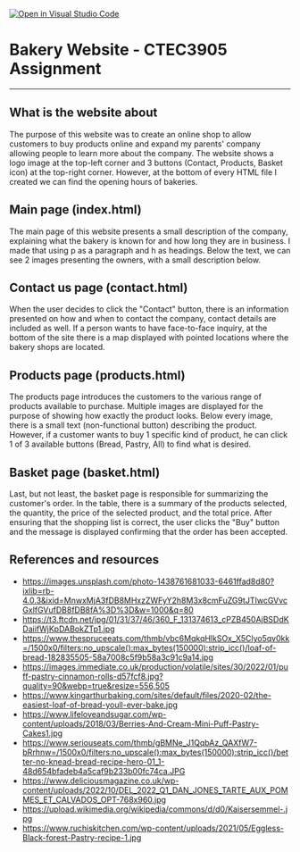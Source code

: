 [![Open in Visual Studio Code](https://classroom.github.com/assets/open-in-vscode-c66648af7eb3fe8bc4f294546bfd86ef473780cde1dea487d3c4ff354943c9ae.svg)](https://classroom.github.com/online_ide?assignment_repo_id=9959826&assignment_repo_type=AssignmentRepo)
# Bakery Website - CTEC3905  Assignment
- - - - 

## What is the website about ##

The purpose of this website was to create an online
shop to allow customers to buy products online and 
expand my parents' company allowing people to learn
more about the company. The website shows a logo image at
the top-left corner and 3 buttons (Contact, Products, Basket
icon) at the top-right corner. However, at the bottom of every
HTML file I created we can find the opening hours of bakeries.

## Main page (index.html) ##

The main page of this website presents a small description of
the company, explaining what the bakery is known for and how
long they are in business. I made that using p as a
paragraph and h as headings. Below the text, we can see 2 
images presenting the owners, with a small description below.

## Contact us page (contact.html) ##

When the user decides to click the "Contact" button, there is an
information presented on how and when to contact the company,
contact details are included as well. If a person wants to have
face-to-face inquiry, at the bottom of the site there is a map
displayed with pointed locations where the bakery shops are 
located.

## Products page (products.html) ##

The products page introduces the customers to the various range of
products available to purchase. Multiple images are displayed for the
purpose of showing how exactly the product looks. Below every image,
there is a small text (non-functional button) describing the product. However, if a customer wants to buy 1 specific kind of product, he can click 1 of 3 available buttons (Bread, Pastry, All) to find what is desired.

## Basket page (basket.html) ##

Last, but not least, the basket page is responsible for summarizing the
customer's order. In the table, there is a summary of the products selected,
the quantity, the price of the selected product, and the total price. After ensuring
that the shopping list is correct, the user clicks the "Buy" button and the message
is displayed confirming that the order has been accepted.

## References and resources ##
- https://images.unsplash.com/photo-1438761681033-6461ffad8d80?ixlib=rb-4.0.3&ixid=MnwxMjA3fDB8MHxzZWFyY2h8M3x8cmFuZG9tJTIwcGVvcGxlfGVufDB8fDB8fA%3D%3D&w=1000&q=80
- https://t3.ftcdn.net/jpg/01/31/37/46/360_F_131374613_cPZB450AjBSDdKDaiifWjKpDABokZTp1.jpg
- https://www.thespruceeats.com/thmb/vbc6MqkqHlkSOx_X5Clyo5qv0kk=/1500x0/filters:no_upscale():max_bytes(150000):strip_icc()/loaf-of-bread-182835505-58a7008c5f9b58a3c91c9a14.jpg
- https://images.immediate.co.uk/production/volatile/sites/30/2022/01/puff-pastry-cinnamon-rolls-d57fcf8.jpg?quality=90&webp=true&resize=556,505
- https://www.kingarthurbaking.com/sites/default/files/2020-02/the-easiest-loaf-of-bread-youll-ever-bake.jpg
- https://www.lifeloveandsugar.com/wp-content/uploads/2018/03/Berries-And-Cream-Mini-Puff-Pastry-Cakes1.jpg
- https://www.seriouseats.com/thmb/gBMNe_J1QqbAz_QAXfW7-bRrhnw=/1500x0/filters:no_upscale():max_bytes(150000):strip_icc()/better-no-knead-bread-recipe-hero-01_1-48d654bfadeb4a5caf9b233b00fc74ca.JPG
- https://www.deliciousmagazine.co.uk/wp-content/uploads/2022/10/DEL_2022_Q1_DAN_JONES_TARTE_AUX_POMMES_ET_CALVADOS_OPT-768x960.jpg
- https://upload.wikimedia.org/wikipedia/commons/d/d0/Kaisersemmel-.jpg
- https://www.ruchiskitchen.com/wp-content/uploads/2021/05/Eggless-Black-forest-Pastry-recipe-1.jpg